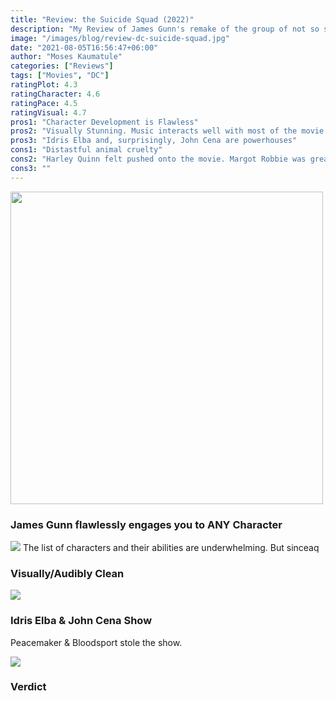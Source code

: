```yaml
---
title: "Review: the Suicide Squad (2022)"
description: "My Review of James Gunn's remake of the group of not so superhero group"
image: "/images/blog/review-dc-suicide-squad.jpg"
date: "2021-08-05T16:56:47+06:00"
author: "Moses Kaumatule"
categories: ["Reviews"]
tags: ["Movies", "DC"]
ratingPlot: 4.3
ratingCharacter: 4.6
ratingPace: 4.5
ratingVisual: 4.7
pros1: "Character Development is Flawless"
pros2: "Visually Stunning. Music interacts well with most of the movie."
pros3: "Idris Elba and, surprisingly, John Cena are powerhouses"
cons1: "Distastful animal cruelty"
cons2: "Harley Quinn felt pushed onto the movie. Margot Robbie was great but the utilization of her character felt off."
cons3: ""
---
```


<a href="http://www.youtube.com/watch?feature=player_embedded&v=Z1EbSXxrZ34
" target="_blank" id="pointer"><img src="https://i.ytimg.com/vi/r41n7dOcEf0/maxresdefault.jpg" width="500" id="pointer"/></a>

### James Gunn flawlessly engages you to ANY Character
![](https://static01.nyt.com/images/2021/08/06/arts/05suicide-squad1/05suicide-squad1-mediumSquareAt3X-v2.jpg)
The list of characters and their abilities are underwhelming. But sinceaq

### Visually/Audibly Clean

![](https://64.media.tumblr.com/14875e7a8345ed5ade61075d4226ef60/55a5092128ddd795-85/s540x810/b539370bfed01eeaa1c3b9f7258302e585090d2c.gifv)

### Idris Elba & John Cena Show
Peacemaker & Bloodsport stole the show. 

![](https://64.media.tumblr.com/7a55ae4773dc6fd758a26df840070b5c/7908b34ad02baf52-bf/s540x810/6ce219a0170979d48451ebce7821bcd45b593f03.gifv)


### Verdict


